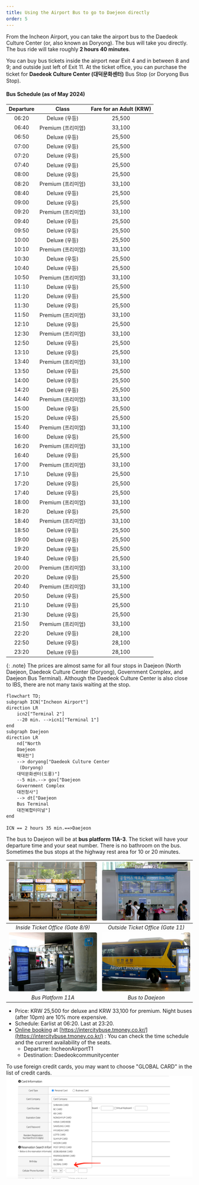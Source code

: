 ```yaml
---
title: Using the Airport Bus to go to Daejeon directly
order: 5
---
```


From the Incheon Airport, you can take the airport bus to the Daedeok Culture Center (or, also known as Doryong). The bus will take you directly. The bus ride will take roughly **2 hours 40 minutes**.

You can buy bus tickets inside the airport near Exit 4 and in between 8 and 9; and outside just left of Exit 11.
At the ticket office, you can purchase the ticket for **Daedeok Culture Center (대덕문화센터)** Bus Stop (or Doryong Bus Stop).


#### Bus Schedule (as of May 2024)

|	Departure	|	Class	|	Fare for an Adult	(KRW)|
|  :--:|	:--:	|	:--:	|
|	06:20		|	Deluxe (우등)	|25,500	|
|	06:40		|	Premium (프리미엄)	|33,100	|
|	06:50		|	Deluxe (우등)	|25,500	|
|	07:00		|	Deluxe (우등)	|25,500	|
|	07:20		|	Deluxe (우등)	|25,500	|
|	07:40		|	Deluxe (우등)	|25,500	|
|	08:00		|	Deluxe (우등)	|25,500	|
|	08:20	    |	Premium (프리미엄)	|33,100	|
|	08:40		|	Deluxe (우등)	|25,500	|
|	09:00	    |	Deluxe (우등)	|25,500	|
|	09:20		|	Premium (프리미엄)	|33,100	|
|	09:40		|	Deluxe (우등)	|25,500	|
|	09:50	    |	Deluxe (우등)	|25,500	|
|	10:00		|	Deluxe (우등)	|25,500	|
|	10:10		|	Premium (프리미엄)	|33,100	|
|	10:30		|	Deluxe (우등)	|25,500	|
|	10:40		|	Deluxe (우등)	|25,500	|
|	10:50		|	Premium (프리미엄)	|33,100	|
|	11:10		|	Deluxe (우등)	|25,500	|
|	11:20		|	Deluxe (우등)	|25,500	|
|	11:30		|	Deluxe (우등)	|25,500	|
|	11:50		|	Premium (프리미엄)	|33,100	|
|	12:10		|	Deluxe (우등)	|25,500	|
|	12:30		|	Premium (프리미엄)	|33,100	|
|	12:50		|	Deluxe (우등)	|25,500	|
|	13:10		|	Deluxe (우등)	|25,500	|
|	13:40		|	Premium (프리미엄)	|33,100	|
|	13:50		|	Deluxe (우등)	|25,500	|
|	14:00		|	Deluxe (우등)	|25,500	|
|	14:20		|	Deluxe (우등)	|25,500	|
|	14:40		|	Premium (프리미엄)	|33,100	|
|	15:00		|	Deluxe (우등)	|25,500	|
|	15:20		|	Deluxe (우등)	|25,500	|
|	15:40		|	Premium (프리미엄)	|33,100	|
|	16:00		|	Deluxe (우등)	|25,500	|
|	16:20		|	Premium (프리미엄)	|33,100	|
|	16:40		|	Deluxe (우등)	|25,500	|
|	17:00		|	Premium (프리미엄)	|33,100	|
|	17:10		|	Deluxe (우등)	|25,500	|
|	17:20		|	Deluxe (우등)	|25,500	|
|	17:40		|	Deluxe (우등)	|25,500	|
|	18:00		|	Premium (프리미엄)	|33,100	|
|	18:20		|	Deluxe (우등)	|25,500	|
|	18:40		|	Premium (프리미엄)	|33,100	|
|	18:50		|	Deluxe (우등)	|25,500	|
|	19:00		|	Deluxe (우등)	|25,500	|
|	19:20		|	Deluxe (우등)	|25,500	|
|	19:40		|	Deluxe (우등)	|25,500	|
|	20:00		|	Premium (프리미엄)	|33,100	|
|	20:20		|	Deluxe (우등)	|25,500	|
|	20:40		|	Premium (프리미엄)	|33,100	|
|	20:50		|	Deluxe (우등)	|25,500	|
|	21:10		|	Deluxe (우등)	|25,500	|
|	21:30		|	Deluxe (우등)	|25,500	|
|	21:50		|	Premium (프리미엄)	|33,100	|
|	22:20		|	Deluxe (우등)	|28,100 	|
|	22:50		|	Deluxe (우등)	|28,100 	|
|	23:20		|	Deluxe (우등)	|28,100 	|


{: .note}
The prices are almost same for all four stops in Daejeon (North Daejeon, Daedeok Culture Center
     (Doryong), Government Complex, and Daejeon Bus Terminal). Although the Daedeok Culture Center is also close to IBS, there are not many taxis waiting at the stop. 

```mermaid
flowchart TD;
subgraph ICN["Incheon Airport"]
direction LR
    icn2["Terminal 2"]  
    --20 min. -->icn1["Terminal 1"]
end
subgraph Daejeon
direction LR
    nd["North 
    Daejeon
    북대전"]
    --> doryong["Daedeok Culture Center
     (Doryong)
    대덕문화센터(도룡)"]
    --5 min.--> gov["Daejeon 
    Government Complex
    대전청사"]
    --> dt["Daejeon 
    Bus Terminal
    대전복합터미널"]
end

ICN == 2 hours 35 min.==>Daejeon
```





The bus to Daejeon will be at **bus platform 11A-3**.
The ticket will have your departure time and your seat number.
There is no bathroom on the bus. Sometimes the bus stops at the highway rest area for 10 or 20 minutes.

|![Inside Ticket Office (Gate 8/9)](/assets/images/icn-ticket-inside.jpg)|![Outside Ticket Office (Gate 11)](/assets/images/icn-ticket-outside.jpg)|
|:--:|:--:|
|*Inside Ticket Office (Gate 8/9)*|*Outside Ticket Office (Gate 11)*|
|![Bus Platform 11A](/assets/images/icn-t1-platform.jpg)|![Bus](/assets/images/icn-bus.jpg)|
|*Bus Platform 11A*|*Bus to Daejeon*|



- Price: KRW 25,500 for deluxe and KRW 33,100 for premium. Night buses (after 10pm) are 10% more expensive.
- Schedule: Earlist at 06:20. Last at 23:20.
- [Online booking](https://intercitybuse.tmoney.co.kr/) at [https://intercitybuse.tmoney.co.kr/](https://intercitybuse.tmoney.co.kr/) :  You can check the time schedule and the current availability of the seats. 
  - Departure: IncheonAirportT1
  - Destination: Daedeokcommunitycenter

To use foreign credit cards, you may want to choose "GLOBAL CARD" in the list of credit cards. 
![Choose "GLOBAL CARD"](/assets/images/card.png)
